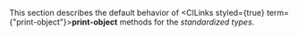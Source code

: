  



This section describes the default behavior of <ClLinks styled={true} term={"print-object"}><b>print-object</b></ClLinks> methods for the *standardized types*.
 